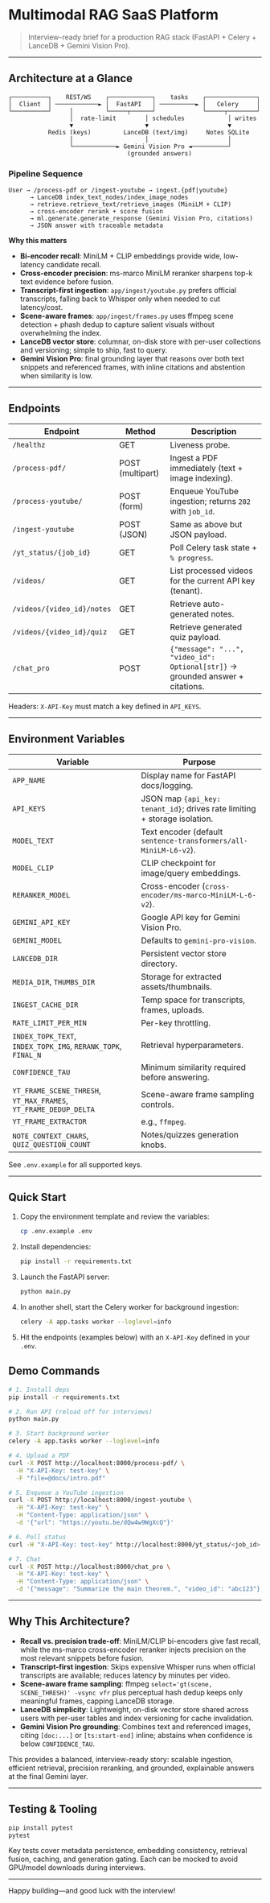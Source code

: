 # Multimodal RAG SaaS Platform

> Interview-ready brief for a production RAG stack (FastAPI + Celery + LanceDB + Gemini Vision Pro).

---

## Architecture at a Glance

```
┌──────────┐    REST/WS    ┌────────────┐    tasks    ┌──────────────┐
│  Client  │ ────────────► │  FastAPI   │ ──────────► │   Celery     │
└──────────┘     │         └─────┬──────┘             └─────┬────────┘
                 │  rate-limit        │ schedules            │ writes
                 ▼                    ▼                      ▼
           Redis (keys)         LanceDB (text/img)     Notes SQLite
                 │                    │                      │
                 └────────────► Gemini Vision Pro ◄──────────┘
                                 (grounded answers)
```

### Pipeline Sequence

```
User → /process-pdf or /ingest-youtube → ingest.{pdf|youtube}
      → LanceDB index_text_nodes/index_image_nodes
      → retrieve.retrieve_text/retrieve_images (MiniLM + CLIP)
      → cross-encoder rerank + score fusion
      → ml.generate.generate_response (Gemini Vision Pro, citations)
      → JSON answer with traceable metadata
```

**Why this matters**

- **Bi-encoder recall**: MiniLM + CLIP embeddings provide wide, low-latency candidate recall.
- **Cross-encoder precision**: ms-marco MiniLM reranker sharpens top-k text evidence before fusion.
- **Transcript-first ingestion**: `app/ingest/youtube.py` prefers official transcripts, falling back to Whisper only when needed to cut latency/cost.
- **Scene-aware frames**: `app/ingest/frames.py` uses ffmpeg scene detection + phash dedup to capture salient visuals without overwhelming the index.
- **LanceDB vector store**: columnar, on-disk store with per-user collections and versioning; simple to ship, fast to query.
- **Gemini Vision Pro**: final grounding layer that reasons over both text snippets and referenced frames, with inline citations and abstention when similarity is low.

---

## Endpoints

| Endpoint | Method | Description |
| --- | --- | --- |
| `/healthz` | GET | Liveness probe. |
| `/process-pdf/` | POST (multipart) | Ingest a PDF immediately (text + image indexing). |
| `/process-youtube/` | POST (form) | Enqueue YouTube ingestion; returns `202` with `job_id`. |
| `/ingest-youtube` | POST (JSON) | Same as above but JSON payload. |
| `/yt_status/{job_id}` | GET | Poll Celery task state + `% progress`. |
| `/videos/` | GET | List processed videos for the current API key (tenant). |
| `/videos/{video_id}/notes` | GET | Retrieve auto-generated notes. |
| `/videos/{video_id}/quiz` | GET | Retrieve generated quiz payload. |
| `/chat_pro` | POST | `{"message": "...", "video_id": Optional[str]}` → grounded answer + citations. |

Headers: `X-API-Key` must match a key defined in `API_KEYS`.

---

## Environment Variables

| Variable | Purpose |
| --- | --- |
| `APP_NAME` | Display name for FastAPI docs/logging. |
| `API_KEYS` | JSON map `{api_key: tenant_id}`; drives rate limiting + storage isolation. |
| `MODEL_TEXT` | Text encoder (default `sentence-transformers/all-MiniLM-L6-v2`). |
| `MODEL_CLIP` | CLIP checkpoint for image/query embeddings. |
| `RERANKER_MODEL` | Cross-encoder (`cross-encoder/ms-marco-MiniLM-L-6-v2`). |
| `GEMINI_API_KEY` | Google API key for Gemini Vision Pro. |
| `GEMINI_MODEL` | Defaults to `gemini-pro-vision`. |
| `LANCEDB_DIR` | Persistent vector store directory. |
| `MEDIA_DIR`, `THUMBS_DIR` | Storage for extracted assets/thumbnails. |
| `INGEST_CACHE_DIR` | Temp space for transcripts, frames, uploads. |
| `RATE_LIMIT_PER_MIN` | Per-key throttling. |
| `INDEX_TOPK_TEXT`, `INDEX_TOPK_IMG`, `RERANK_TOPK`, `FINAL_N` | Retrieval hyperparameters. |
| `CONFIDENCE_TAU` | Minimum similarity required before answering. |
| `YT_FRAME_SCENE_THRESH`, `YT_MAX_FRAMES`, `YT_FRAME_DEDUP_DELTA` | Scene-aware frame sampling controls. |
| `YT_FRAME_EXTRACTOR` | e.g., `ffmpeg`. |
| `NOTE_CONTEXT_CHARS`, `QUIZ_QUESTION_COUNT` | Notes/quizzes generation knobs. |

See `.env.example` for all supported keys.

---

## Quick Start

1. Copy the environment template and review the variables:
   ```bash
   cp .env.example .env
   ```
2. Install dependencies:
   ```bash
   pip install -r requirements.txt
   ```
3. Launch the FastAPI server:
   ```bash
   python main.py
   ```
4. In another shell, start the Celery worker for background ingestion:
   ```bash
   celery -A app.tasks worker --loglevel=info
   ```
5. Hit the endpoints (examples below) with an `X-API-Key` defined in your `.env`.

## Demo Commands

```bash
# 1. Install deps
pip install -r requirements.txt

# 2. Run API (reload off for interviews)
python main.py

# 3. Start background worker
celery -A app.tasks worker --loglevel=info

# 4. Upload a PDF
curl -X POST http://localhost:8000/process-pdf/ \
  -H "X-API-Key: test-key" \
  -F "file=@docs/intro.pdf"

# 5. Enqueue a YouTube ingestion
curl -X POST http://localhost:8000/ingest-youtube \
  -H "X-API-Key: test-key" \
  -H "Content-Type: application/json" \
  -d '{"url": "https://youtu.be/dQw4w9WgXcQ"}'

# 6. Poll status
curl -H "X-API-Key: test-key" http://localhost:8000/yt_status/<job_id>

# 7. Chat
curl -X POST http://localhost:8000/chat_pro \
  -H "X-API-Key: test-key" \
  -H "Content-Type: application/json" \
  -d '{"message": "Summarize the main theorem.", "video_id": "abc123"}'
```

---

## Why This Architecture?

- **Recall vs. precision trade-off**: MiniLM/CLIP bi-encoders give fast recall, while the ms-marco cross-encoder reranker injects precision on the most relevant snippets before fusion.
- **Transcript-first ingestion**: Skips expensive Whisper runs when official transcripts are available; reduces latency by minutes per video.
- **Scene-aware frame sampling**: ffmpeg `select='gt(scene, SCENE_THRESH)' -vsync vfr` plus perceptual hash dedup keeps only meaningful frames, capping LanceDB storage.
- **LanceDB simplicity**: Lightweight, on-disk vector store shared across users with per-user tables and index versioning for cache invalidation.
- **Gemini Vision Pro grounding**: Combines text and referenced images, citing `[doc:...]` or `[ts:start-end]` inline; abstains when confidence is below `CONFIDENCE_TAU`.

This provides a balanced, interview-ready story: scalable ingestion, efficient retrieval, precision reranking, and grounded, explainable answers at the final Gemini layer.

---

## Testing & Tooling

```bash
pip install pytest
pytest
```

Key tests cover metadata persistence, embedding consistency, retrieval fusion, caching, and generation gating. Each can be mocked to avoid GPU/model downloads during interviews.

---

Happy building—and good luck with the interview!
